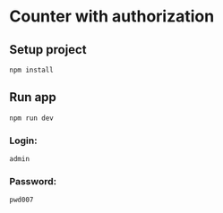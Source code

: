 # Counter with authorization

## Setup project
```
npm install
```
## Run app
```
npm run dev
```
### Login: 
``` 
admin
```
### Password: 
```
pwd007
```
